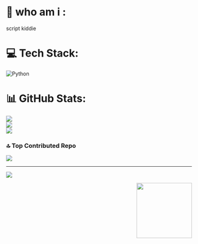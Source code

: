 # 🦍 who am i :
script kiddie

# 💻 Tech Stack:
![Python](https://img.shields.io/badge/python-3670A0?style=for-the-badge&logo=python&logoColor=ffdd54)
# 📊 GitHub Stats:
![](https://github-readme-stats.vercel.app/api?username=biskit069&theme=shades-of-purple&hide_border=false&include_all_commits=false&count_private=false)<br/>
![](https://github-readme-streak-stats.herokuapp.com/?user=biskit069&theme=shades-of-purple&hide_border=false)<br/>
![](https://github-readme-stats.vercel.app/api/top-langs/?username=biskit069&theme=shades-of-purple&hide_border=false&include_all_commits=false&count_private=false&layout=compact)

### 🔝 Top Contributed Repo
![](https://github-contributor-stats.vercel.app/api?username=biskit069&limit=5&theme=dark&combine_all_yearly_contributions=true)

---
[![](https://visitcount.itsvg.in/api?id=biskit069&icon=0&color=0)](https://visitcount.itsvg.in)

<img align="right" height="150" src="https://i.imgflip.com/65efzo.gif"  />

<!-- Proudly created with GPRM ( https://gprm.itsvg.in ) -->
